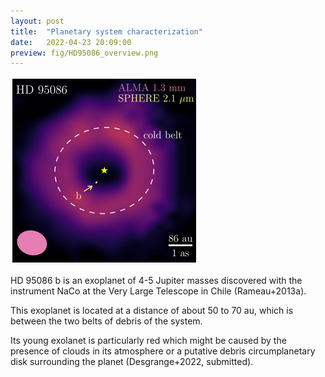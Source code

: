```yaml
---
layout: post
title:  "Planetary system characterization"
date:   2022-04-23 20:09:00
preview: fig/HD95086_overview.png
---
```


<img src="fig/HD95086_overview.png" width="300" height="300">

HD 95086 b is an exoplanet of 4-5 Jupiter masses discovered with the instrument NaCo at the Very Large Telescope in Chile (Rameau+2013a).

This exoplanet is located at a distance of about 50 to 70 au, which is between the two belts of debris of the system.

Its young exolanet is particularly red which might be caused by the presence of clouds in its atmosphere or a putative debris circumplanetary disk surrounding the planet (Desgrange+2022, submitted).

